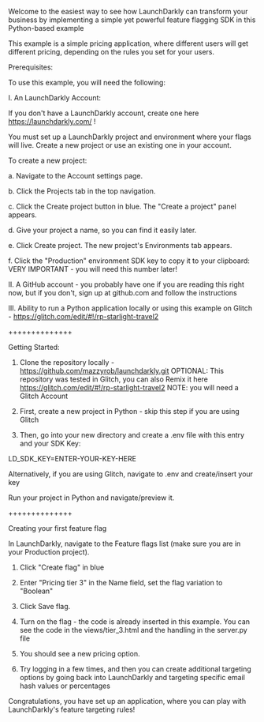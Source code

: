 Welcome to the easiest way to see how LaunchDarkly can transform your business by implementing a simple yet powerful feature flagging SDK in this Python-based example

This example is a simple pricing application, where different users will get different pricing, depending on the rules you set for your users.

Prerequisites:

To use this example, you will need the following:

I. An LaunchDarkly Account:

If you don't have a LaunchDarkly account, create one here https://launchdarkly.com/ !

You must set up a LaunchDarkly project and environment where your flags will live. Create a new project or use an existing one in your account.

To create a new project:

a. Navigate to the Account settings page.

b. Click the Projects tab in the top navigation.

c. Click the Create project button in blue. The "Create a project" panel appears.

d. Give your project a name, so you can find it easily later.

e. Click Create project. The new project's Environments tab appears.

f. Click the "Production" environment SDK key to copy it to your clipboard: VERY IMPORTANT - you will need this number later!

II. A GitHub account  - you probably have one if you are reading this right now, but if you don't, sign up at github.com and follow the instructions

III. Ability to run a Python application locally or using this example on Glitch - https://glitch.com/edit/#!/rp-starlight-travel2



++++++++++++++

Getting Started:

1. Clone the repository locally - https://github.com/mazzyrob/launchdarkly.git
OPTIONAL: This repository was tested in Glitch, you can also Remix it here https://glitch.com/edit/#!/rp-starlight-travel2 NOTE: you will need a Glitch Account

2. First, create a new project in Python - skip this step if you are using Glitch


3. Then, go into your new directory and create a .env file with this entry and your SDK Key:

LD_SDK_KEY=ENTER-YOUR-KEY-HERE

Alternatively, if you are using Glitch, navigate to .env and create/insert your key
  
Run your project in Python and navigate/preview it.
  

++++++++++++++

Creating your first feature flag
  
In LaunchDarkly, navigate to the Feature flags list (make sure you are in your Production project).

1. Click "Create flag" in blue

2. Enter "Pricing tier 3" in the Name field, set the flag variation to "Boolean"
  
3. Click Save flag.

4. Turn on the flag - the code is already inserted in this example.  You can see the code in the views/tier_3.html and the handling in the server.py file
  
5. You should see a new pricing option.  
  
6. Try logging in a few times, and then you can create additional targeting options by going back into LaunchDarkly and targeting specific email hash values or percentages

  
Congratulations, you have set up an application, where you can play with LaunchDarkly's feature targeting rules!



